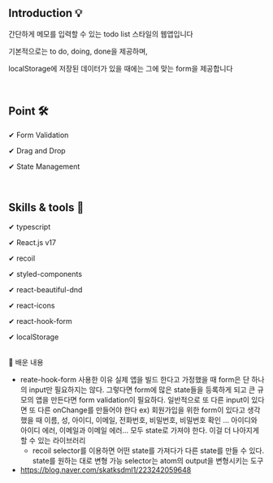 ## Introduction 💡

간단하게 메모를 입력할 수 있는 todo list 스타일의 웹앱입니다

기본적으로는 to do, doing, done을 제공하며,

localStorage에 저장된 데이터가 있을 때에는 그에 맞는 form을 제공합니다

<br>

## Point 🛠

✔ Form Validation

✔ Drag and Drop

✔ State Management


<br>

## Skills & tools 📌

✔ typescript

✔ React.js v17

✔ recoil

✔ styled-components

✔ react-beautiful-dnd

✔ react-icons

✔ react-hook-form

✔ localStorage

<br>
📌 배운 내용

* reate-hook-form 사용한 이유
  실제 앱을 빌드 한다고 가정했을 때 form은 단 하나의 input만 필요하지는 않다.
  그렇다면 form에 많은 state들을 등록하게 되고 큰 규모의 앱을 만든다면 form validation이 필요하다.
  일반적으로 또 다른 input이 있다면 또 다른 onChange를 만들어야 한다
  ex) 회원가입을 위한 form이 있다고 생각했을 때 이름, 성, 아이디, 이메일, 전화번호, 비밀번호, 비밀번호 확인
  ... 아이디와 아이디 에러, 이메일과 이메일 에러... 모두 state로 가져야 한다.
   이걸 더 나아지게 할 수 있는 라이브러리
  * recoil selector를 이용하면
   어떤 state를 가져다가 다른 state를 만들 수 있다.
  state를 원하는 대로 변형 가능
  selector는 atom의 output을 변형시키는 도구
 * https://blog.naver.com/skatksdml1/223242059648
<br>
